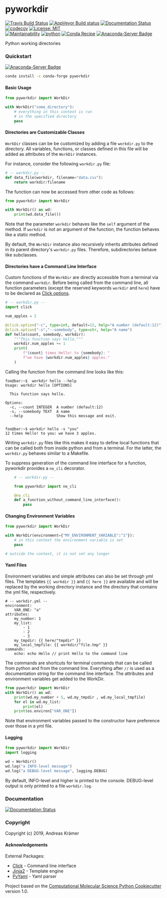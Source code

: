 pyworkdir
==============================
[//]: # (Badges)
[![Travis Build Status](https://travis-ci.com/olllom/pyworkdir.svg)](https://travis-ci.com/olllom/pyworkdir)
[![AppVeyor Build status](https://ci.appveyor.com/api/projects/status/apgjk3oy6vylm8jv?svg=true)](https://ci.appveyor.com/api/projects/status/apgjk3oy6vylm8jv?svg=true)
[![Documentation Status](https://readthedocs.org/projects/pyworkdir/badge/?version=latest)](https://pyworkdir.readthedocs.io/en/latest/?badge=latest)
[![codecov](https://codecov.io/gh/olllom/pyworkdir/branch/master/graph/badge.svg)](https://codecov.io/gh/olllom/pyworkdir/branch/master)
[![License: MIT](https://img.shields.io/badge/License-MIT-yellow.svg)](https://opensource.org/licenses/MIT)  
[![Maintainability](https://api.codeclimate.com/v1/badges/a9ff78c0b6ef41435c3d/maintainability)](https://codeclimate.com/github/Olllom/pyworkdir/maintainability)
[![python](https://img.shields.io/badge/python-3.6%2C%203.7-blue.svg)](https://anaconda.org/conda-forge/pyworkdir) 
[![Conda Recipe](https://img.shields.io/badge/recipe-pyworkdir-green.svg)](https://github.com/conda-forge/pyworkdir-feedstock)
[![Anaconda-Server Badge](https://anaconda.org/conda-forge/pyworkdir/badges/version.svg)](https://anaconda.org/conda-forge/pyworkdir)
<!-- These badges are cached too agressively on github.
[![Anaconda-Server Badge](https://anaconda.org/conda-forge/pyworkdir/badges/platforms.svg)](https://anaconda.org/conda-forge/pyworkdir)
[![Anaconda-Server Badge](https://anaconda.org/conda-forge/pyworkdir/badges/downloads.svg)](https://anaconda.org/conda-forge/pyworkdir)
[![Anaconda-Server Badge](https://anaconda.org/conda-forge/pyworkdir/badges/latest_release_date.svg)](https://anaconda.org/conda-forge/pyworkdir)
-->
Python working directories

### Quickstart

[![Anaconda-Server Badge](https://anaconda.org/conda-forge/pyworkdir/badges/installer/conda.svg)](https://anaconda.org/conda-forge/pyworkdir)

```bash
conda install -c conda-forge pyworkdir
```

#### Basic Usage

```python
from pyworkdir import WorkDir

with WorkDir("some_directory"):
    # everything in this context is run 
    # in the specified directory
    pass 
```

#### Directories are Customizable Classes

`WorkDir` classes can be be customized by adding a file `workdir.py` to the directory.
All variables, functions, or classes defined in this file will be added as attributes of
the `WorkDir` instances.

For instance, consider the following `workdir.py` file:
```python
# -- workdir.py --
def data_file(workdir, filename="data.csv"):
    return workdir/filename
```

The function can now be accessed from other code as follows:
```python
from pyworkdir import WorkDir

with WorkDir() as wd:
    print(wd.data_file())
```

Note that the parameter `workdir` behaves like the `self` argument of the method. If `workdir` is not
an argument of the function, the function behaves like a static method.

By default, the `WorkDir` instance also recursively inherits attributes defined
in its parent directory's `workdir.py` files.
Therefore, subdirectories behave like subclasses.

#### Directories have a Command Line Interface

Custom functions of the `WorkDir` are directly accessible from a terminal via the command `workdir`.
Before being called from the command line, all function parameters (except the reserved keywords `workdir` and `here`) 
have to be declared as [Click options](https://click.palletsprojects.com/options/).

```python
# -- workdir.py --
import click

num_apples = 2

@click.option("-c", type=int, default=12, help="A number (default:12)")
@click.option("-s","--somebody", type=str, help="A name")
def hello(count, somebody, workdir):
    """This function says hello."""
    workdir.num_apples += 1
    print(
        f"{count} times Hello! to {somebody}: "
        f"we have {workdir.num_apples} apples."
    )
```
Calling the function from the command line looks like this:
```console
foo@bar:~$  workdir hello --help
Usage: workdir hello [OPTIONS]

  This function says hello.

Options:
  -c, --count INTEGER  A number (default:12)
  -s, --somebody TEXT  A name
  --help               Show this message and exit.


foo@bar:~$ workdir hello -s "you"
12 times Hello! to you: we have 3 apples.
```

Writing `workdir.py` files like this makes it easy to define local functions that can be called both from inside python 
and from a terminal. For the latter, the `workdir.py` behaves similar to a Makefile.

To suppress generation of the command line interface for a function, pyworkdir provides a `no_cli` decorator.
```python
    # -- workdir.py --

    from pyworkdir import no_cli

    @no_cli
    def a_function_without_command_line_interface():
        pass
```

#### Changing Environment Variables

```python
from pyworkdir import WorkDir

with WorkDir(environment={"MY_ENVIRONMENT_VARIABLE":"1"}):
    # in this context the environment variable is set
    pass

# outside the context, it is not set any longer
```


#### Yaml Files

Environment variables and simple attributes can also be set through yml files.
The templates `{{ workdir }}` and `{{ here }}` are available and will be replaced by the working directory
instance and the directory that contains the yml file, respectively.

```
# -- workdir.yml --
environment:
    VAR_ONE: "a"
attributes:
    my_number: 1
    my_list:
        - 1
        - 2
        - 3
    my_tmpdir: {{ here/"tmpdir" }}
    my_local_tmpfile: {{ workdir/"file.tmp" }}
commands:
    echo: echo Hello // print Hello to the command line

```

The commands are shortcuts for terminal commands that can be called from python and from the command line.
Everything after `//` is used as a documentation string for the command line interface.
The attributes and environment variables get added to the WorkDir.

```python
from pyworkdir import WorkDir
with WorkDir() as wd:
    print(wd.my_number + 5, wd.my_tmpdir , wd.my_local_tmpfile)
    for el in wd.my_list:
        print(el)
    print(os.environ["VAR_ONE"])
```

Note that environment variables passed to the constructor have preference over those in a yml file.


#### Logging

```python
from pyworkdir import WorkDir
import logging

wd = WorkDir()
wd.log("a INFO-level message")
wd.log("a DEBUG-level message", logging.DEBUG)
```
By default, INFO-level and higher is printed to the console.
DEBUG-level output is only printed to a file `workdir.log`.

### Documentation

[![Documentation Status](https://readthedocs.org/projects/pyworkdir/badge/?version=latest)](https://pyworkdir.readthedocs.io/en/latest/?badge=latest)


### Copyright

Copyright (c) 2019, Andreas Krämer


#### Acknowledgements

External Packages:
 * [Click](https://click.palletsprojects.com/) - Command line interface
 * [Jinja2](https://palletsprojects.com/p/jinja/) - Template engine
 * [PyYaml](https://pyyaml.org) - Yaml parser
 
Project based on the 
[Computational Molecular Science Python Cookiecutter](https://github.com/molssi/cookiecutter-cms) version 1.0.
